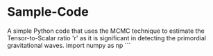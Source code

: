 # Sample-Code
A simple Python code that uses the MCMC technique to estimate the Tensor-to-Scalar ratio  'r' as it is significant in detecting the primordial gravitational waves.
import numpy as np ```
